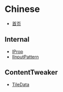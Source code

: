 # Chinese

- [首页](chinese/README.md)

## Internal

- [IProp](chinese/internal/IProp.md)
- [IInputPattern](chinese/internal/IInputPattern.md)

## ContentTweaker

- [TileData](chinese/contenttweaker/TileData.md)